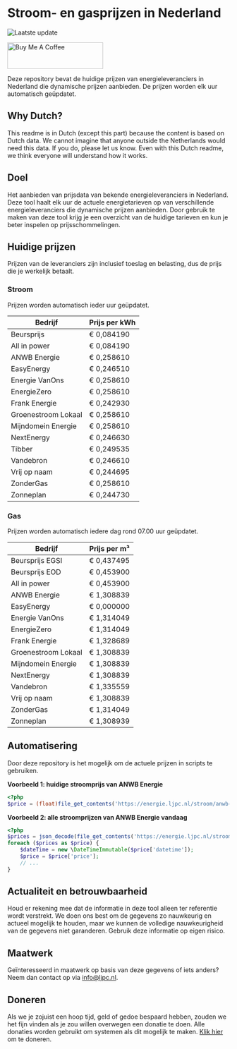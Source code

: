 # Stroom- en gasprijzen in Nederland

![Laatste update](https://img.shields.io/badge/laatste%20update-2025--02--24%2013%3A00%20CET-brightgreen)

<a href="https://www.buymeacoffee.com/Lars-" target="_blank"><img src="https://cdn.buymeacoffee.com/buttons/v2/default-orange.png" alt="Buy Me A Coffee" height="60" style="height: 60px !important;width: 217px !important;" ></a>

Deze repository bevat de huidige prijzen van energieleveranciers in Nederland die dynamische prijzen aanbieden. De prijzen worden elk uur automatisch geüpdatet.

## Why Dutch?

This readme is in Dutch (except this part) because the content is based on Dutch data. We cannot imagine that anyone outside the Netherlands would need this data. If you do, please let us know. Even with this Dutch readme, we think
everyone will understand how it works.

## Doel

Het aanbieden van prijsdata van bekende energieleveranciers in Nederland. Deze tool haalt elk uur de actuele energietarieven op van verschillende energieleveranciers die dynamische prijzen aanbieden. Door gebruik te maken van deze tool
krijg je een overzicht van de huidige tarieven en kun je beter inspelen op prijsschommelingen.

## Huidige prijzen

Prijzen van de leveranciers zijn inclusief toeslag en belasting, dus de prijs die je werkelijk betaalt.

### Stroom

Prijzen worden automatisch ieder uur geüpdatet.

 Bedrijf | Prijs per kWh 
---------|---------------
Beursprijs | € 0,084190
All in power | € 0,084190
ANWB Energie | € 0,258610
EasyEnergy | € 0,246510
Energie VanOns | € 0,258610
EnergieZero | € 0,258610
Frank Energie | € 0,242930
Groenestroom Lokaal | € 0,258610
Mijndomein Energie | € 0,258610
NextEnergy | € 0,246630
Tibber | € 0,249535
Vandebron | € 0,246610
Vrij op naam | € 0,244695
ZonderGas | € 0,258610
Zonneplan | € 0,244730


### Gas

Prijzen worden automatisch iedere dag rond 07.00 uur geüpdatet.

 Bedrijf | Prijs per m³ 
---------|--------------
Beursprijs EGSI | € 0,437495
Beursprijs EOD | € 0,453900
All in power | € 0,453900
ANWB Energie | € 1,308839
EasyEnergy | € 0,000000
Energie VanOns | € 1,314049
EnergieZero | € 1,314049
Frank Energie | € 1,328689
Groenestroom Lokaal | € 1,308839
Mijndomein Energie | € 1,308839
NextEnergy | € 1,308839
Vandebron | € 1,335559
Vrij op naam | € 1,308839
ZonderGas | € 1,314049
Zonneplan | € 1,308939


## Automatisering

Door deze repository is het mogelijk om de actuele prijzen in scripts te gebruiken.

**Voorbeeld 1: huidige stroomprijs van ANWB Energie**

```php
<?php
$price = (float)file_get_contents('https://energie.ljpc.nl/stroom/anwb-energie-nu.txt');

```

**Voorbeeld 2: alle stroomprijzen van ANWB Energie vandaag**

```php
<?php
$prices = json_decode(file_get_contents('https://energie.ljpc.nl/stroom/all-in-power-vandaag.json'),true);
foreach ($prices as $price) {
    $dateTime = new \DateTimeImmutable($price['datetime']);
    $price = $price['price'];
    // ...
}
```

## Actualiteit en betrouwbaarheid

Houd er rekening mee dat de informatie in deze tool alleen ter referentie wordt verstrekt. We doen ons best om de gegevens zo nauwkeurig en actueel mogelijk te houden, maar we kunnen de volledige nauwkeurigheid van de gegevens niet
garanderen. Gebruik deze informatie op eigen risico.

## Maatwerk

Geïnteresseerd in maatwerk op basis van deze gegevens of iets anders? Neem dan contact op
via [info@ljpc.nl](mailto:info@ljpc.nl?subject=Energie%20prijzen).

## Doneren

Als we je zojuist een hoop tijd, geld of gedoe bespaard hebben, zouden we het fijn vinden als je zou willen overwegen een
donatie te doen. Alle donaties worden gebruikt om systemen als dit mogelijk te
maken. [Klik hier](https://www.buymeacoffee.com/Lars-) om te doneren.
